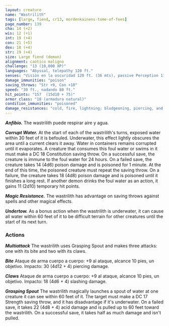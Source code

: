 ```yaml
---
layout: creature
name: "Wastrilith"
tags: [large, fiend, cr13, mordenkainens-tome-of-foes]
page_number: 139
cha: 14 (+2)
wis: 12 (+1)
int: 19 (+4)
con: 21 (+5)
dex: 18 (+4)
str: 19 (+4)
size: Large fiend (demon)
alignment: caótico maligno
challenge: "13 (10,000 XP)"
languages: "Abyssal, telepathy 120 ft."
senses: "Visión en la oscuridad 120 ft. (36 mts), passive Perception 11"
damage_immunities: "poison"
saving_throws: "Str +9, Con +10"
speed: "30 ft., nadando 80 ft."
hit_points: "157  (15d10 + 75)"
armor_class: "18 (armadura natural)"
condition_immunities: "poisoned"
damage_resistances: "cold, fire, lightning; bludgeoning, piercing, and slashing from nonmagical attacks"
---
```


***Anfibio.*** The wastrilith puede respirar aire y agua.

***Corrupt Water.*** At the start of each of the wastrilith's turns, exposed water within 30 feet of it is befouled. Underwater, this effect lightly obscures the area until a current clears it away. Water in containers remains corrupted until it evaporates.
A creature that consumes this foul water or swims in it must make a DC 18 Constitution saving throw. On a successful save, the creature is immune to the foul water for 24 hours. On a failed save, the creature takes 14 (4d6) poison damage and is poisoned for 1 minute. At the end of this time, the poisoned creature must repeat the saving throw. On a failure, the creature takes 18 (4d8) poison damage and is poisoned until it finishes a long rest.
If another demon drinks the foul water as an action, it gains 11 (2d10) temporary hit points.

***Magic Resistance.*** The wastrilith has advantage on saving throws against spells and other magical effects.

***Undertow.*** As a bonus action when the wastrilith is underwater, it can cause all water within 60 feet of it to be difficult terrain for other creatures until the start of its next turn.

### Actions

***Multiattack*** The wastrilith uses Grasping Spout and makes three attacks: one with its bite and two with its claws.

***Bite*** Ataque de arma cuerpo a cuerpo: +9 al ataque, alcance 10 pies, un objetivo. Impacto: 30 (4d12 + 4) piercing damage.

***Claws*** Ataque de arma cuerpo a cuerpo: +9 al ataque, alcance 10 pies, un objetivo. Impacto: 18 (4d6 + 4) slashing damage.

***Grasping Spout*** The wastrilith magically launches a spout of water at one creature it can see within 60 feet of it. The target must make a DC 17 Strength saving throw, and it has disadvantage if it's underwater. On a failed save, it takes 22 (4d8 + 4) acid damage and is pulled up to 60 feet toward the wastrilith. On a successful save, it takes half as much damage and isn't pulled.